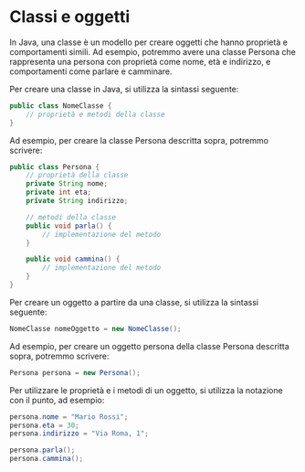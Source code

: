 # Classi e oggetti

In Java, una classe è un modello per creare oggetti che hanno proprietà e comportamenti simili. Ad esempio, potremmo avere una classe Persona che rappresenta una persona con proprietà come nome, età e indirizzo, e comportamenti come parlare e camminare.

Per creare una classe in Java, si utilizza la sintassi seguente:

```java
public class NomeClasse {
    // proprietà e metodi della classe
}
```

Ad esempio, per creare la classe Persona descritta sopra, potremmo scrivere:

```java
public class Persona {
    // proprietà della classe
    private String nome;
    private int eta;
    private String indirizzo;

    // metodi della classe
    public void parla() {
        // implementazione del metodo
    }

    public void cammina() {
        // implementazione del metodo
    }
}
```

Per creare un oggetto a partire da una classe, si utilizza la sintassi seguente:

```java
NomeClasse nomeOggetto = new NomeClasse();
```

Ad esempio, per creare un oggetto persona della classe Persona descritta sopra, potremmo scrivere:

```java
Persona persona = new Persona();
```

Per utilizzare le proprietà e i metodi di un oggetto, si utilizza la notazione con il punto, ad esempio:

```java
persona.nome = "Mario Rossi";
persona.eta = 30;
persona.indirizzo = "Via Roma, 1";

persona.parla();
persona.cammina();
```
 